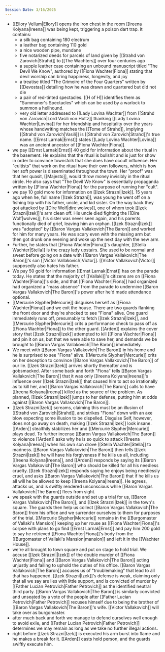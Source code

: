 ```yaml
---
Session Date: 3/16/2025
---
```

- [[Ellory Vellum|Ellory]] opens the iron chest in the room [[Ireena Kolyana|Ireena]] was being kept, triggering a poison dart trap. It contains:
	- a silk bag containing 180 electrum
	- a leather bag containing 110 gold
	- a nice wooden pipe, mundane
	- five notarized deeds for parcels of land given by [[Strahd von Zarovich|Strahd]] to [[The Wachters]] over four centuries ago
	- a supple leather case containing an unbound manuscript titled "The Devil We Know", authored by [[Fiona Wachter|Fiona]] stating that devil worship can bring happiness, longevity, and joy
	- a treatise titled "The Grimoire of the Four Quarters" written by [[Devostas]] detailing how he was drawn and quartered but did not die 
	- a pair of red-tinted spectacles. [[H of H]] identifies them as "Summoner's Spectacles" which can be used by a warlock to summon a hellhound.
	- very old letter addressed to [[Lady Lovina Wachter]] from [[Strahd von Zarovich|Lord Vasili von Holtz]] thanking [[Lady Lovina Wachter|Lovina]] for her friendship and hospitality over the years whose handwriting matches the [[Tome of Strahd]], implying [[Strahd von Zarovich|Vasili]] is [[Strahd von Zarovich|Strahd]]'s true name. [[Ernst Larnak|Ernst]] states [[Lady Lovina Wachter|Lovina]] was an ancient ancestor of [[Fiona Wachter|Fiona]].
- we pay [[Ernst Larnak|Ernst]] 40 gold for information about the ritual in the basement. He explains that the ritual is bullshit and is just for show in order to convince townsfolk that she does have occult influence. Her "cultists" that work on the ritual have their own followers, which is how her soft power is disseminated throughout the town. Her "proof" was that her quasit, [[Majesto]], would throw money invisibly in the ritual circle. He also says that "The Devil We Know" is essentially propaganda written by [[Fiona Wachter|Fiona]] for the purpose of running her "cult".
- we pay 10 gold more for information on [[Izek Strazni|Izek]]. 15 years ago when he, full name [[Izek Strazni]], was young he went off on a fishing trip with his father, uncle, and kid sister. On the way back they got attacked by [[Dire Wolf|dire wolves]], one of whom took [[Izek Strazni|Izek]]'s arm clean off. His uncle died fighting the [[Dire Wolf|wolves]], his sister was never seen again, and his parents functionally died of grief, leaving him an orphan. [[Izek Strazni|Izek]] was "adopted" by [[Baron Vargas Vallakovich|The Baron]] and worked for him for many years. He was scary even with the missing arm but then got drunk one evening and woke up the next day with the new arm.
- Further, he states that [[Fiona Wachter|Fiona]]'s daughter, [[Stella Wachter|Stella]] is the crazy lady upstairs. She used to be normal and sweet before going on a date with [[Baron Vargas Vallakovich|The Baron]]'s son [[Victor Vallakovich|Victor]]. [[Victor Vallakovich|Victor]] supposedly also hates his father.
- We pay 50 gold for information [[Ernst Larnak|Ernst]] has on the parade today. He states that the majority of [[Vallaki]]'s citizens are on [[Fiona Wachter|Fiona]]'s side, and that [[Fiona Wachter|Fiona]] had organized had organized a "mass absence" from the parade to undermine [[Baron Vargas Vallakovich|The Baron]]'s power after he'd made attendance optional.
- [[Mercurie Slypher|Mercurie]] disguises herself as [[Fiona Wachter|Fiona]] and we exit the house. There are two guards flanking the front door and they're shocked to see "Fiona" alive. One guard immediately runs off, presumably to fetch [[Izek Strazni|Izek]], and [[Mercurie Slypher|Mercurie]] crits a performance check to pass off as [[Fiona Wachter|Fiona]] to the other guard. [[Arden]] explains the cover story that [[Izek Strazni|Izek]] attempted to kill [[Fiona Wachter|Fiona]] and pin it on us, but that we were able to save her, and demands we be brought to [[Baron Vargas Vallakovich|The Baron]] immediately.
- We meet with [[Baron Vargas Vallakovich|The Baron]] in his home and he is surprised to see "Fiona" alive. [[Mercurie Slypher|Mercurie]] crits on her deception to convince [[Baron Vargas Vallakovich|The Baron]] of our lie. [[Izek Strazni|Izek]] arrives shortly thereafter and is gobsmacked. After some back and forth "Fiona" tells [[Baron Vargas Vallakovich|The Baron]] that it was only [[Ireena Kolyana|Ireena]]'s influence over [[Izek Strazni|Izek]] that caused him to act so irrationally as to kill her, and [[Baron Vargas Vallakovich|The Baron]] calls to have [[Ireena Kolyana|Ireena]] killed as the source of the problem. As planned, [[Izek Strazni|Izek]] jumps to her defense, putting him at odds against [[Baron Vargas Vallakovich|The Baron]].
- [[Izek Strazni|Izek]] screams, claiming this must be an illusion of [[Strahd von Zarovich|Strahd]], and strikes "Fiona" down with an axe blow expecting some illusion to be dispelled. Disguise Self, however, does not go away on death, making [[Izek Strazni|Izek]] look insane. [[Arden]] stealthily stabilizes her and [[Mercurie Slypher|Mercurie]] plays dead. To further incense [[Baron Vargas Vallakovich|The Baron]] to violence [[Arden]] asks why he is so quick to attack [[Ireena Kolyana|Ireena]] when his own son drove [[Stella Wachter|Stella]] to madness. [[Baron Vargas Vallakovich|The Baron]] then tells [[Izek Strazni|Izek]] he will have his forgiveness if he kills us all, including [[Ireena Kolyana|Ireena]], and [[Arden]] responds by saying its [[Baron Vargas Vallakovich|The Baron]] who should be killed for all his needless cruelty. [[Izek Strazni|Izek]] responds saying he enjoys being needlessly cruel, and asks [[Baron Vargas Vallakovich|The Baron]] that if he kills us all will he be allowed to keep [[Ireena Kolyana|Ireena]]. He agrees, attacks us, and is swiftly rendered unconscious while [[Baron Vargas Vallakovich|The Baron]] flees from sight.
- we speak with the guards outside and set up a trial for us, [[Baron Vargas Vallakovich|The Baron]], and [[Izek Strazni|Izek]] in the town's square. The guards then help us collect [[Baron Vargas Vallakovich|The Baron]] from his office and we surrender ourselves to them for purposes of the trial. [[Mercurie Slypher|Mercurie]] remains in the [[Burgomaster of Vallaki's Mansion]] keeping up her rouse as [[Fiona Wachter|Fiona]]'s corpse with plans to go find [[Ernst Larnak|Ernst]] and pay him 200 gold to say he retrieved [[Fiona Wachter|Fiona]]'s body from the [[Burgomaster of Vallaki's Mansion|mansion]] and left it in the [[Wachter House]].
- we're all brought to town square and put on stage to hold trial. We accuse [[Izek Strazni||Izek]] of the double murder of [[Fiona Wachter|Fiona]] and [[Baron Vargas Vallakovich|The Baron]] acting unjustly and failing to uphold the duties of his office. [[Baron Vargas Vallakovich|The Baron]] accuses us of "troublemaking" that lead to all that has happened. [[Izek Strazni|Izek]]'s defense is weak, claiming only that all we say are lies with little support, and is convicted of murder by [[Father Lucian Petrovich|Father Petrovich]] as the identified neutral third party. [[Baron Vargas Vallakovich|The Baron]] is similarly convicted and unseated by a vote of the people after [[Father Lucian Petrovich|Father Petrovich]] recuses himself due to being the brother of [[Baron Vargas Vallakovich|The Baron]]'s wife. [[Victor Vallakovich]] will take over as burgomaster.
- after much back and forth we manage to defend ourselves well enough to avoid exile, and [[Father Lucian Petrovich|Father Petrovich]] determines we may remain as long as we take no further illegal actions.
- right before [[Izek Strazni|Izek]] is executed his arm burst into flame and he makes a break for it. [[Arden]] casts hold person, and the guards swiftly execute him.